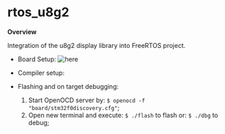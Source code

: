 # rtos_u8g2

**Overview**

Integration of the u8g2 display library into FreeRTOS project.

- Board Setup:
![here](/home/ildus/Downloads/IMG_20200507_165628.jpg)

- Compiler setup:

- Flashing and on target debugging:
  1. Start OpenOCD server by: ```$ openocd -f "board/stm32f0discovery.cfg"```;
  2. Open new terminal and execute: ```$ ./flash``` to flash or: ```$ ./dbg``` to debug;
